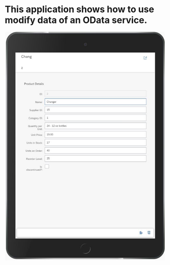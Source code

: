 # This application shows how to use modify data of an OData service.

![Sample Output](./Output.JPG)
